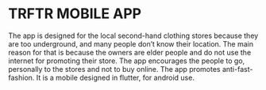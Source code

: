 # TRFTR MOBILE APP

  The app is designed for the local second-hand clothing stores because they are too underground, and many people don’t know their location. The main reason for that is because the owners are elder people and do not use the internet for promoting their store. The app encourages the people to go, personally to the stores and not to buy online. The app promotes anti-fast-fashion.
  It is a mobile designed in flutter, for android use.
